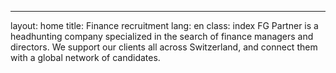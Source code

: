 ---
layout: home
title: Finance recruitment
lang: en
class: index
FG Partner is a headhunting company specialized in the search of
finance managers 
and directors. We support our clients all across
Switzerland, and connect them with a 
global network of candidates.

